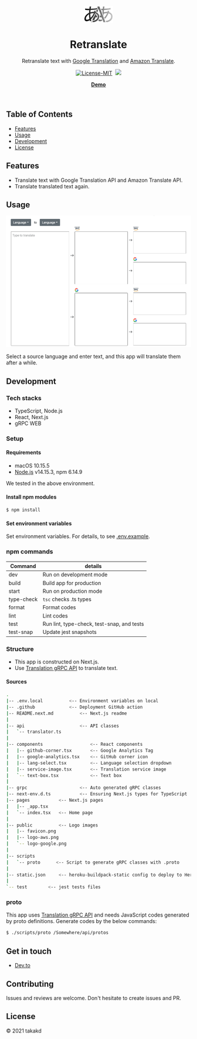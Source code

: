 <p align="center"><img src="docs/logo.svg" width="80"/></p>

<h1 align="center">Retranslate</h1>

<p align="center">Retranslate text with <a href="https://cloud.google.com/translate">Google Translation</a> and <a href="https://aws.amazon.com/jp/translate/">Amazon Translate</a>.</p>

<p align="center">
<a target="_blank" rel="noopener noreferrer" href="https://camo.githubusercontent.com/a568b3692dcc72af17d4abfed1b2c81d47f05dcaaefb021c9f9d3d6a856d3e6e/68747470733a2f2f696d672e736869656c64732e696f2f62616467652f4c6963656e73652d4d49542d696e666f726d6174696f6e616c3f7374796c653d666c6174"><img src="https://camo.githubusercontent.com/a568b3692dcc72af17d4abfed1b2c81d47f05dcaaefb021c9f9d3d6a856d3e6e/68747470733a2f2f696d672e736869656c64732e696f2f62616467652f4c6963656e73652d4d49542d696e666f726d6174696f6e616c3f7374796c653d666c6174" alt="License-MIT" data-canonical-src="https://img.shields.io/badge/License-MIT-informational?style=flat" style="max-width:100%;"></a>&nbsp;
    <img src="https://github.com/takakd/retranslate/workflows/Deploy/badge.svg"/>
</p>

<p align="center">
    <a href="https://retranslate-demo.herokuapp.com/"><strong>Demo</strong></a>
</p>

<br>

## Table of Contents

- [Features](#features)
- [Usage](#usage)
- [Development](#development)
- [License](#license)

## Features

- Translate text with Google Translation API and Amazon Translate API.
- Translate translated text again.

## Usage

<p align="center"><img src="docs/usage.gif"/></p>

Select a source language and enter text, and this app will translate them after a while.

## Development

### Tech stacks

- TypeScript, Node.js
- React, Next.js
- gRPC WEB

### Setup

#### Requirements

- macOS 10.15.5
- [Node.js](https://nodejs.org/en/) v14.15.3, npm 6.14.9

We tested in the above environment.

#### Install npm modules

```sh
$ npm install
```

#### Set environment variables

Set environment variables. For details, to see [.env.example](.env.example).

### npm commands

| Command    | details                                    |
| ---------- | ------------------------------------------ |
| dev        | Run on development mode                    |
| build      | Build app for production                   |
| start      | Run on production mode                     |
| type-check | `tsc` checks .ts types                     |
| format     | Format codes                               |
| lint       | Lint codes                                 |
| test       | Run lint, type-check, test-snap, and tests |
| test-snap  | Update jest snapshots                      |

### Structure

- This app is constructed on Next.js.
- Use [Translation gRPC API](https://github.com/takakd/translation-api) to translate text.

#### Sources

```sh
.
|-- .env.local          <-- Environment variables on local
|-- .github             <-- Deployment GitHub action
|-- README.next.md          <-- Next.js readme
|
|-- api                     <-- API classes
|   `-- translator.ts
|
|-- components                  <-- React components
|   |-- github-corner.tsx       <-- Google Analytics Tag
|   |-- google-analytics.tsx    <-- GitHub corner icon
|   |-- lang-select.tsx         <-- Language selection dropdown
|   |-- service-image.tsx       <-- Translation service image
|   `-- text-box.tsx            <-- Text box
|
|-- grpc                    <-- Auto generated gRPC classes
|-- next-env.d.ts           <-- Ensuring Next.js types for TypeScript
|-- pages           <-- Next.js pages
|   |-- _app.tsx
|   `-- index.tsx   <-- Home page
|
|-- public          <-- Logo images
|   |-- favicon.png
|   |-- logo-aws.png
|   `-- logo-google.png
|
|-- scripts
|   `-- proto      <-- Script to generate gRPC classes with .proto
|
|-- static.json     <-- heroku-buildpack-static config to deploy to Heroku
|
`-- test        <-- jest tests files
```

### proto

This app uses [Translation gRPC API](https://github.com/takakd/translation-api) and needs JavaScript codes generated by proto definitions.
Generate codes by the below commands:

```sh
$ ./scripts/proto /Somewhere/api/protos
```

## Get in touch

- [Dev.to](https://dev.to/takakd)

## Contributing

Issues and reviews are welcome. Don't hesitate to create issues and PR.

## License

&copy; 2021 takakd
